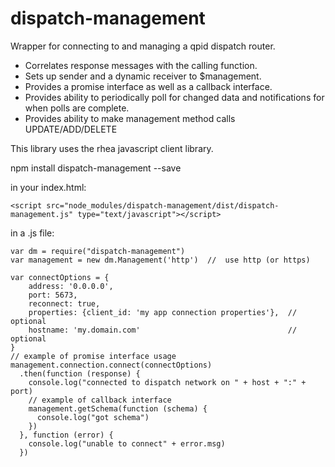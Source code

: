 # dispatch-management

Wrapper for connecting to and managing a qpid dispatch router.
- Correlates response messages with the calling function.
- Sets up sender and a dynamic receiver to $management.
- Provides a promise interface as well as a callback interface.
- Provides ability to periodically poll for changed data and notifications for when polls are complete.
- Provides ability to make management method calls UPDATE/ADD/DELETE

This library uses the rhea javascript client library.

npm install dispatch-management --save

in your index.html:

    <script src="node_modules/dispatch-management/dist/dispatch-management.js" type="text/javascript"></script>

in a .js file:

    var dm = require("dispatch-management")
    var management = new dm.Management('http')  //  use http (or https)

    var connectOptions = {
        address: '0.0.0.0', 
        port: 5673, 
        reconnect: true, 
        properties: {client_id: 'my app connection properties'},  // optional
        hostname: 'my.domain.com'                                 // optional
    }
    // example of promise interface usage
    management.connection.connect(connectOptions)
      .then(function (response) {
        console.log("connected to dispatch network on " + host + ":" + port)
        // example of callback interface
        management.getSchema(function (schema) {
          console.log("got schema")
        })
      }, function (error) {
        console.log("unable to connect" + error.msg)      
      })
 
